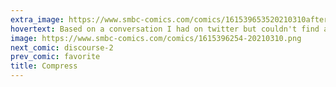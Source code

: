 ```yaml
---
extra_image: https://www.smbc-comics.com/comics/161539653520210310after.png
hovertext: Based on a conversation I had on twitter but couldn't find again! If you're out there, person I talked with, ping me and I'll post it.
image: https://www.smbc-comics.com/comics/1615396254-20210310.png
next_comic: discourse-2
prev_comic: favorite
title: Compress
---
```


